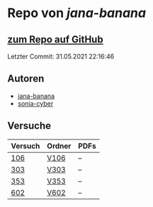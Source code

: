 # Repo von *jana-banana*

## [zum Repo auf GitHub](https://github.com/jana-banana/AP-2020)

Letzter Commit: 31.05.2021 22:16:46

## Autoren
- [jana-banana](https://github.com/jana-banana)
- [sonia-cyber](https://github.com/sonia-cyber)

## Versuche

|       Versuch       |                           Ordner                            |PDFs|
|---------------------|-------------------------------------------------------------|----|
|[106](../versuch/106)|[V106](https://github.com/jana-banana/AP-2020/tree/main/V106)|–   |
|[303](../versuch/303)|[V303](https://github.com/jana-banana/AP-2020/tree/main/V303)|–   |
|[353](../versuch/353)|[V353](https://github.com/jana-banana/AP-2020/tree/main/V353)|–   |
|[602](../versuch/602)|[V602](https://github.com/jana-banana/AP-2020/tree/main/V602)|–   |
